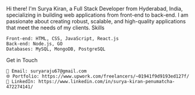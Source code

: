 
Hi there! I'm Surya Kiran, a Full Stack Developer from Hyderabad, India, specializing in building web applications from front-end to back-end. I am passionate about creating robust, scalable, and high-quality applications that meet the needs of my clients.
Skills

    Front-end: HTML, CSS, JavaScript, React.js
    Back-end: Node.js, GO
    Databases: MySQL, MongoDB, PostgreSQL

Get in Touch

    📧 Email: suryaraju67@gmail.com
    🌐 Portfolio: https://www.upwork.com/freelancers/~01941f9d9193ed127f/
    🔗 LinkedIn: https://www.linkedin.com/in/surya-kiran-penumatcha-472274141/

